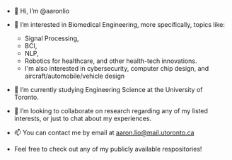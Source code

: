 - 👋 Hi, I’m @aaronlio

- 👀 I’m interested in Biomedical Engineering, more specifically, topics like:
  - Signal Processing, 
  - BCI, 
  - NLP, 
  - Robotics for healthcare, and other health-tech innovations. 
  - I'm also interested in cybersecurity, computer chip design, and aircraft/automobile/vehicle design

- 🌱 I’m currently studying Engineering Science at the University of Toronto.
- 💞️ I’m looking to collaborate on research regarding any of my listed interests, or just to chat about my experiences.
- 📫 You can contact me by email at aaron.lio@mail.utoronto.ca

- Feel free to check out any of my publicly available respositories!

<!---
aaronlio/aaronlio is a ✨ special ✨ repository because its `README.md` (this file) appears on your GitHub profile.
You can click the Preview link to take a look at your changes.
--->
